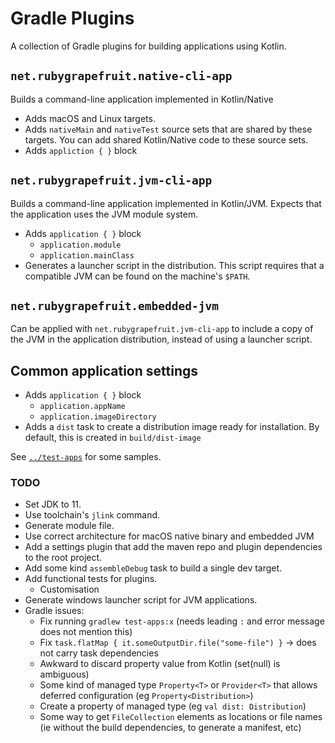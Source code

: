 # Gradle Plugins

A collection of Gradle plugins for building applications using Kotlin.

## `net.rubygrapefruit.native-cli-app`

Builds a command-line application implemented in Kotlin/Native

- Adds macOS and Linux targets.
- Adds `nativeMain` and `nativeTest` source sets that are shared by these targets. You can add shared Kotlin/Native code
  to these source sets.
- Adds `appliction { }` block

## `net.rubygrapefruit.jvm-cli-app`

Builds a command-line application implemented in Kotlin/JVM. Expects that the application uses the JVM module system.

- Adds `application { }` block
  - `application.module`
  - `application.mainClass`
- Generates a launcher script in the distribution. This script requires that a compatible JVM can be found on the machine's `$PATH`. 

## `net.rubygrapefruit.embedded-jvm`

Can be applied with `net.rubygrapefruit.jvm-cli-app` to include a copy of the JVM in the application distribution,
instead of using a launcher script.

## Common application settings

- Adds `application { }` block
  - `application.appName`
  - `application.imageDirectory`
- Adds a `dist` task to create a distribution image ready for installation. By default, this is created in `build/dist-image`

See [`../test-apps`](../test-apps/) for some samples.

### TODO

- Set JDK to 11.
- Use toolchain's `jlink` command.
- Generate module file.
- Use correct architecture for macOS native binary and embedded JVM
- Add a settings plugin that add the maven repo and plugin dependencies to the root project.
- Add some kind `assembleDebug` task to build a single dev target.
- Add functional tests for plugins.
  - Customisation
- Generate windows launcher script for JVM applications.
- Gradle issues:
  - Fix running `gradlew test-apps:x` (needs leading `:` and error message does not mention this) 
  - Fix `task.flatMap { it.someOutputDir.file("some-file") }` -> does not carry task dependencies
  - Awkward to discard property value from Kotlin (set(null) is ambiguous)
  - Some kind of managed type `Property<T>` or `Provider<T>` that allows deferred configuration (eg `Property<Distribution>`)
  - Create a property of managed type (eg `val dist: Distribution`)
  - Some way to get `FileCollection` elements as locations or file names (ie without the build dependencies, to generate a manifest, etc)
